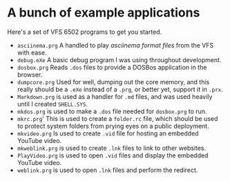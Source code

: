 # A bunch of example applications

Here's a set of VFS 6502 programs to get you started.

  * `asciinema.prg` A handled to play *asciinema format files* from the VFS with ease.
  * `debug.eXe` A basic debug program I was using throughout development.
  * `dosbox.prg` Reads `.dos` files to provide a DOSBos application in the browser.
  * `dumpcore.prg` Used for well, dumping out the core memory, and this really should be a `.eXe` instead of a `.prg`, or better yet, support it in `.prx`.
  * `Markdown.prg` is used as a handler for `.md` files, and was used heavily until I created `SHELL.SYS`.
  * `mkdos.prg` is used to make a `.dos` file needed for `dosbox.prg` to run.
  * `mkrc.prg`' This is used to create a `folder.rc` file, which should be used to protect system folders from prying eyes on a public deployment.
  * `mkvideo.prg` Is used to create `.vid` file for hosting an embedded YouTube video.
  * `mkweblink.prg` is used to create `.lnk` files to link to other websites.
  * `PlayVideo.prg` is used to open `.vid` files and display the embedded YouTube video.
  * `weblink.prg` is used to open `.lnk` files and perform the redirect.
